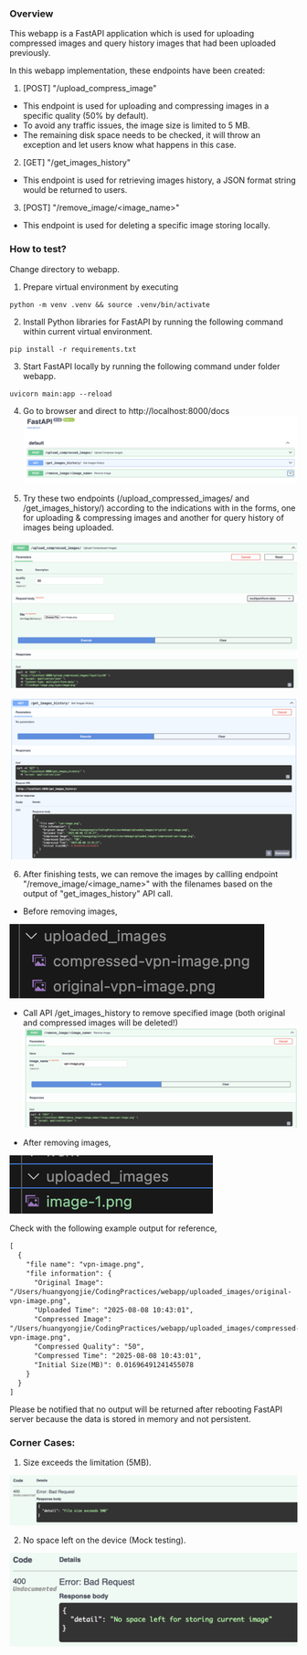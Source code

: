 ### Overview

This webapp is a FastAPI application which is used for uploading compressed images and query history images that had been uploaded previously.

In this webapp implementation, these endpoints have been created:
1. [POST] "/upload_compress_image"
- This endpoint is used for uploading and compressing images in a specific quality (50% by default).
- To avoid any traffic issues, the image size is limited to 5 MB.
- The remaining disk space needs to be checked, it will throw an exception and let users know what happens in this case.


2. [GET] "/get_images_history"
- This endpoint is used for retrieving images history, a JSON format string would be returned to users.


3. [POST] "/remove_image/<image_name>"
- This endpoint is used for deleting a specific image storing locally.



### How to test?

Change directory to webapp.

1. Prepare virtual environment by executing 
```
python -m venv .venv && source .venv/bin/activate
```

2. Install Python libraries for FastAPI by running the following command within current virtual environment.
```
pip install -r requirements.txt
```

3. Start FastAPI locally by running the following command under folder webapp.
```
uvicorn main:app --reload
```

4. Go to browser and direct to http://localhost:8000/docs
![alt text](image.png)

5. Try these two endpoints (/upload_compressed_images/ and /get_images_history/) according to the indications with in the forms, one for uploading & compressing images and another for query history of images being uploaded.

![alt text](image-3.png)

![alt text](image-4.png)

6. After finishing tests, we can remove the images by callling endpoint "/remove_image/<image_name>" with the filenames based on the output of "get_images_history" API call.

- Before removing images,

![alt text](image-5.png)

- Call API /get_images_history to remove specified image (both original and compressed images will be deleted!)
![alt text](image-6.png)

- After removing images,

![alt text](image-7.png)

Check with the following example output for reference,


```
[
  {
    "file name": "vpn-image.png",
    "file information": {
      "Original Image": "/Users/huangyongjie/CodingPractices/webapp/uploaded_images/original-vpn-image.png",
      "Uploaded Time": "2025-08-08 10:43:01",
      "Compressed Image": "/Users/huangyongjie/CodingPractices/webapp/uploaded_images/compressed-vpn-image.png",
      "Compressed Quality": "50",
      "Compressed Time": "2025-08-08 10:43:01",
      "Initial Size(MB)": 0.01696491241455078
    }
  }
]
```
Please be notified that no output will be returned after rebooting FastAPI server because the data is stored in memory and not persistent.


### Corner Cases:
1. Size exceeds the limitation (5MB).

![alt text](image-1.png)

2. No space left on the device (Mock testing).

![alt text](image-2.png)

